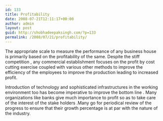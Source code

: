 ```yaml
---
id: 133
title: Profitability
date: 2008-07-21T12:11:17+00:00
author: admin
layout: post
guid: http://shobhadeepaksingh.com/?p=133
permalink: /2008/07/21/profitability/
---
```

The appropriate scale to measure the performance of any business house is primarily based on the profitability of the same. Despite the stiff competition , any commercial establishment focuses on the profit by cost cutting exercise coupled with various other methods to improve the efficiency of the employees to improve the production leading to increased profit.

Introduction of technology and sophisticated infrastructures in the working environment too has become imperative to improve the bottom line . Many organizations like banks give much importance to profit so as to take care of the interest of the stake holders .Many go for periodical review of the progress to ensure that their growth percentage is at par with the nature of the industry.